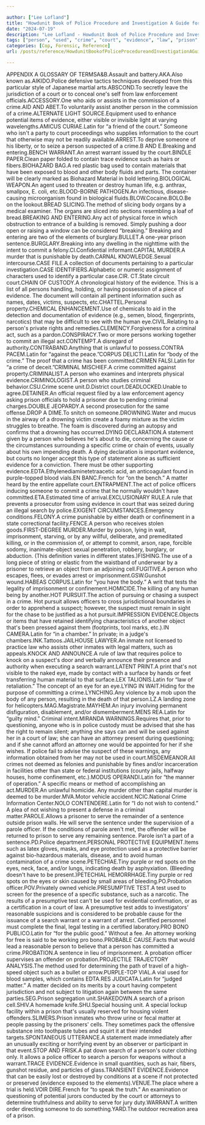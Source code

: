 ```yaml
---

author: ["Lee Lofland"]
title: "Howdunit Book of Police Procedure and Investigation A Guide for Writers - part0025_split_001.html"
date: "2024-07-19"
description: "Lee Lofland - Howdunit Book of Police Procedure and Investigation A Guide for Writers"
tags: ["person", "used", "crime", "court", "evidence", "law", "prison", "suspect", "criminal", "search", "human", "police", "officer", "eye", "someone", "information", "material", "blood", "body", "commit", "prisoner", "death", "must", "matter", "test"]
categories: [Cop, Forensic, Reference]
url: /posts/reference/HowdunitBookofPoliceProcedureandInvestigationAGuideforWriters-part0025split001html

---
```



APPENDIX A
GLOSSARY OF TERMSA&B.Assault and battery.AKA.Also known as.AIKIDO.Police defensive tactics techniques developed from this particular style of Japanese martial arts.ABSCOND.To secretly leave the jurisdiction of a court or to conceal one's self from law enforcement officials.ACCESSORY.One who aids or assists in the commission of a crime.AID AND ABET.To voluntarily assist another person in the commission of a crime.ALTERNATE LIGHT SOURCE.Equipment used to enhance potential items of evidence, either visible or invisible light at varying wavelengths.AMICUS CURIAE.Latin for “a friend of the court.” Someone who isn't a party to court proceedings who supplies information to the court that otherwise may not be readily available.ARREST.To deprive someone of his liberty, or to seize a person suspected of a crime.B AND E.Breaking and entering.BENCH WARRANT.An arrest warrant issued by the court.BINDLE PAPER.Clean paper folded to contain trace evidence such as hairs or fibers.BIOHAZARD BAG.A red plastic bag used to contain materials that have been exposed to blood and other body fluids and parts. The container will be clearly marked as Biohazard Material in bold lettering.BIOLOGICAL WEAPON.An agent used to threaten or destroy human life, e.g. anthrax, smallpox, E. coli, etc.BLOOD-BORNE PATHOGEN.An infectious, disease-causing microorganism found in biological fluids.BLOW.Cocaine.BOLO.Be on the lookout.BREAD SLICING.The method of slicing body organs by a medical examiner. The organs are sliced into sections resembling a loaf of bread.BREAKING AND ENTERING.Any act of physical force in which obstruction to entrance of a building is removed. Simply pushing a door open or raising a window can be considered “breaking.” Breaking and entering are two of the elements of burglary.BULLET.A one-year prison sentence.BURGLARY.Breaking into any dwelling in the nighttime with the intent to commit a felony.CI.Confidential informant.CAPITAL MURDER.A murder that is punishable by death.CARNAL KNOWLEDGE.Sexual intercourse.CASE FILE.A collection of documents pertaining to a particular investigation.CASE IDENTIFIERS.Alphabetic or numeric assignment of characters used to identify a particular case.CIR. CT.State circuit court.CHAIN OF CUSTODY.A chronological history of the evidence. This is a list of all persons handling, holding, or having possession of a piece of evidence. The document will contain all pertinent information such as names, dates, victims, suspects, etc.CHATTEL.Personal property.CHEMICAL ENHANCEMENT.Use of chemicals to aid in the detection and documentation of evidence (e.g., semen, blood, fingerprints, narcotics) that may be difficult to see with the human eye.CIVIL.Relating to a person's private rights and remedies.CLEMENCY.Forgiveness for a criminal act, such as a pardon.CONSPIRACY.Two or more persons working together to commit an illegal act.CONTEMPT.A disregard of authority.CONTRABAND.Anything that is unlawful to possess.CONTRA PACEM.Latin for “against the peace.”CORPUS DELICTI.Latin for “body of the crime.” The proof that a crime has been committed.CRIMEN FALSI.Latin for “a crime of deceit.”CRIMINAL MISCHIEF.A crime committed against property.CRIMINALIST.A person who examines and interprets physical evidence.CRIMINOLOGIST.A person who studies criminal behavior.CSU.Crime scene unit.D.District court.DEADLOCKED.Unable to agree.DETAINER.An official request filed by a law enforcement agency asking prison officials to hold a prisoner due to pending criminal charges.DOUBLE JEOPARDY.A second prosecution for the same offense.DROP A DIME.To snitch on someone.DROWNING.Water and mucus in the airway of a drowning victim create a foamy mixture as the victim struggles to breathe. The foam is discovered during an autopsy and confirms that a drowning has occurred.DYING DECLARATION.A statement given by a person who believes he's about to die, concerning the cause or the circumstances surrounding a specific crime or chain of events, usually about his own impending death. A dying declaration is important evidence, but courts no longer accept this type of statement alone as sufficient evidence for a conviction. There must be other supporting evidence.EDTA.Ethylenediaminetetraacetic acid, an anticoagulant found in purple-topped blood vials.EN BANC.French for “on the bench.” A matter heard by the entire appellate court.ENTRAPMENT.The act of police officers inducing someone to commit a crime that he normally wouldn't have committed.ETA.Estimated time of arrival.EXCLUSIONARY RULE.A rule that prevents a prosecutor from using evidence in court that was seized during an illegal search by police.EXIGENT CIRCUMSTANCES.Emergency conditions.FELONY.A crime punishable by either death or confinement in a state correctional facility.FENCE.A person who receives stolen goods.FIRST-DEGREE MURDER.Murder by poison, lying in wait, imprisonment, starving, or by any willful, deliberate, and premeditated killing, or in the commission of, or attempt to commit, arson, rape, forcible sodomy, inanimate-object sexual penetration, robbery, burglary, or abduction. (This definition varies in different states.)FISHING.The use of a long piece of string or elastic from the waistband of underwear by a prisoner to retrieve an object from an adjoining cell.FUGITIVE.A person who escapes, flees, or evades arrest or imprisonment.GSW.Gunshot wound.HABEAS CORPUS.Latin for “you have the body.” A writ that tests the legality of imprisonment or confinement.HOMICIDE.The killing of any human being by another.HOT PURSUIT.The action of pursuing or chasing a suspect in a crime. Hot pursuit allows officers to cross jurisdictional boundaries in order to apprehend a suspect; however, the suspect must remain in sight for the chase to be justified as a hot pursuit.IMPRESSION EVIDENCE.Objects or items that have retained identifying characteristics of another object that's been pressed against them (footprints, tool marks, etc.).IN CAMERA.Latin for “in a chamber.” In private; in a judge's chambers.INK.Tattoos.JAILHOUSE LAWYER.An inmate not licensed to practice law who assists other inmates with legal matters, such as appeals.KNOCK AND ANNOUNCE.A rule of law that requires police to knock on a suspect's door and verbally announce their presence and authority when executing a search warrant.LATENT PRINT.A print that's not visible to the naked eye, made by contact with a surface by hands or feet transferring human material to that surface.LEX TALIONIS.Latin for “law of retaliation.” The concept of an eye for an eye.LYING IN WAIT.Hiding for the purpose of committing a crime.LYNCHING.Any violence by a mob upon the body of any person, resulting in the death of that person.LZ.A landing zone for helicopters.MAG.Magistrate.MAYHEM.An injury involving permanent disfiguration, disablement, and/or dismemberment.MENS REA.Latin for “guilty mind.” Criminal intent.MIRANDA WARNINGS.Requires that, prior to questioning, anyone who is in police custody must be advised that she has the right to remain silent; anything she says can and will be used against her in a court of law; she can have an attorney present during questioning; and if she cannot afford an attorney one would be appointed for her if she wishes. If police fail to advise the suspect of these warnings, any information obtained from her may not be used in court.MISDEMEANOR.All crimes not deemed as felonies and punishable by fines and/or incarceration in facilities other than state or federal institutions (county jails, halfway houses, home confinement, etc.).MODUS OPERANDI.Latin for “the manner of operation.” A specific means or method of accomplishing an act.MURDER.An unlawful homicide. Any murder other than capital murder is deemed to be murder.MVA.Motor vehicle accident.NCIC.National Crime Information Center.NOLO CONTENDERE.Latin for “I do not wish to contend.” A plea of not wishing to present a defense in a criminal matter.PAROLE.Allows a prisoner to serve the remainder of a sentence outside prison walls. He will serve the sentence under the supervision of a parole officer. If the conditions of parole aren't met, the offender will be returned to prison to serve any remaining sentence. Parole isn't a part of a sentence.PD.Police department.PERSONAL PROTECTIVE EQUIPMENT.Items such as latex gloves, masks, and eye protection used as a protective barrier against bio-hazardous materials, disease, and to avoid human contamination of a crime scene.PETECHIAE.Tiny purple or red spots on the eyes, neck, face, and/or lungs, indicating death by asphyxiation. (Bleeding doesn't have to be present.)PETECHIAL HEMORRHAGE.Tiny purple or red spots on the eyes or skin caused by small areas of bleeding.PO.Probation officer.POV.Privately owned vehicle.PRESUMPTIVE TEST.A test used to screen for the presence of a specific substance, such as a narcotic. The results of a presumptive test can't be used for evidential confirmation, or as a certification in a court of law. A presumptive test adds to investigators' reasonable suspicions and is considered to be probable cause for the issuance of a search warrant or a warrant of arrest. Certified personnel must complete the final, legal testing in a certified laboratory.PRO BONO PUBLICO.Latin for “for the public good.” Without a fee. An attorney working for free is said to be working pro bono.PROBABLE CAUSE.Facts that would lead a reasonable person to believe that a person has committed a crime.PROBATION.A sentence in lieu of imprisonment. A probation officer supervises an offender on probation.PROJECTILE TRAJECTORY ANALYSIS.The method used for determining the path of travel of a high-speed object such as a bullet or arrow.PURPLE-TOP VIAL.A vial used for blood samples, which contains EDTA.RES JUDICATA.Latin for “judged matter.” A matter decided on its merits by a court having competent jurisdiction and not subject to litigation again between the same parties.SEG.Prison segregation unit.SHAKEDOWN.A search of a prison cell.SHIV.A homemade knife.SHU.Special housing unit. A special lockup facility within a prison that's usually reserved for housing violent offenders.SLIMERS.Prison inmates who throw urine or fecal matter at people passing by the prisoners' cells. They sometimes pack the offensive substance into toothpaste tubes and squirt it at their intended targets.SPONTANEOUS UTTERANCE.A statement made immediately after an unusually exciting or horrifying event by an observer or participant in that event.STOP AND FRISK.A pat down search of a person's outer clothing only. It allows a police officer to search a person for weapons without a warrant.TRACE EVIDENCE.Evidence in small quantities, such as hair, fibers, gunshot residue, and particles of glass.TRANSIENT EVIDENCE.Evidence that can be easily lost or destroyed by conditions at a scene if not protected or preserved (evidence exposed to the elements).VENUE.The place where a trial is held.VOIR DIRE.French for “to speak the truth.” An examination or questioning of potential jurors conducted by the court or attorneys to determine truthfulness and ability to serve for jury duty.WARRANT.A written order directing someone to do something.YARD.The outdoor recreation area of a prison.
